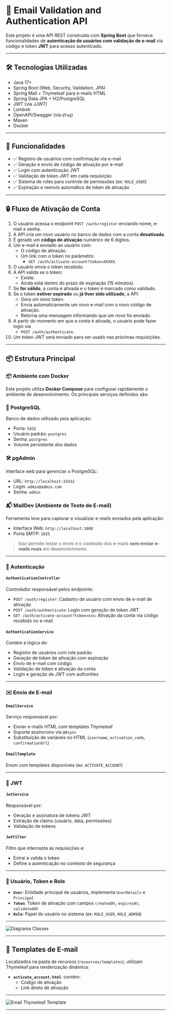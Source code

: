 # 📧 Email Validation and Authentication API

Este projeto é uma API REST construída com **Spring Boot** que fornece funcionalidades de **autenticação de usuários com validação de e-mail** via código e token **JWT** para acesso autenticado.

---

## 🛠️ Tecnologias Utilizadas

- Java 17+
- Spring Boot (Web, Security, Validation, JPA)
- Spring Mail + Thymeleaf para e-mails HTML
- Spring Data JPA + H2/PostgreSQL
- JWT (via JJWT)
- Lombok
- OpenAPI/Swagger (via `@Tag`)
- Maven
- Docker

---

## 🚀 Funcionalidades

- ✅ Registro de usuários com confirmação via e-mail
- ✅ Geração e envio de código de ativação por e-mail
- ✅ Login com autenticação JWT
- ✅ Validação de token JWT em cada requisição
- ✅ Sistema de roles para controle de permissões (ex: `ROLE_USER`)
- ✅ Expiração e reenvio automático de token de ativação

---

## 🔒 Fluxo de Ativação de Conta

1. O usuário acessa o endpoint `POST /auth/register` enviando nome, e-mail e senha.
2. A API cria um novo usuário no banco de dados com a conta **desativada**.
3. É gerado um **código de ativação** numérico de 6 dígitos.
4. Um e-mail é enviado ao usuário com:
    - O código de ativação.
    - Um link com o token no parâmetro: 
      - `GET /auth/activate-account?token=XXXXX`.
5. O usuário envia o token recebido.
6. A API valida se o token:
    - Existe.
    - Ainda está dentro do prazo de expiração (15 minutos).
7. Se **for válido**, a conta é ativada e o token é marcado como validado.
8. Se o token **estiver expirado** ou **já tiver sido utilizado**, a API:
    - Gera um novo token.
    - Envia automaticamente um novo e-mail com o novo código de ativação.
    - Retorna uma mensagem informando que um novo foi enviado.
9. A partir do momento em que a conta é ativada, o usuário pode fazer login via 
    - `POST /auth/authenticate`.
10. Um token JWT será enviado para ser usado nas próximas requisições. 

---

## 📦 Estrutura Principal

### 📦 Ambiente com Docker

Este projeto utiliza **Docker Compose** para configurar rapidamente o ambiente de desenvolvimento. Os principais serviços definidos são:

### 🐘 PostgreSQL

Banco de dados utilizado pela aplicação:

- Porta: `5432`
- Usuário padrão: `postgres`
- Senha: `postgres`
- Volume persistente dos dados

### 🛠️ pgAdmin

Interface web para gerenciar o PostgreSQL:

- URL: `http://localhost:15432`
- Login: `admin@admin.com`
- Senha: `admin`

### 📬 MailDev (Ambiente de Teste de E-mail)

Ferramenta leve para capturar e visualizar e-mails enviados pela aplicação:

- Interface Web: `http://localhost:1080`
- Porta SMTP: `1025`

> Isso permite testar o envio e o conteúdo dos e-mails **sem enviar e-mails reais** em desenvolvimento.

---

### 🔐 Autenticação

#### `AuthenticationController`

Controlador responsável pelos endpoints:

- `POST /auth/register`: Cadastro de usuário com envio de e-mail de ativação
- `POST /auth/authenticate`: Login com geração de token JWT
- `GET /auth/activate-account?token=xxx`: Ativação da conta via código recebido no e-mail

#### `AuthenticationService`

Contém a lógica de:

- Registro de usuários com role padrão
- Geração de token de ativação com expiração
- Envio de e-mail com código
- Validação de token e ativação da conta
- Login e geração de JWT com authorities

---

### ✉️ Envio de E-mail

#### `EmailService`

Serviço responsável por:

- Enviar e-mails HTML com templates Thymeleaf
- Suporte assíncrono via `@Async`
- Substituição de variáveis no HTML (`username`, `activation_code`, `confirmationUrl`)

#### `EmailTemplate`

Enum com templates disponíveis (ex: `ACTIVATE_ACCOUNT`)

---

### 🔐 JWT

#### `JwtService`

Responsável por:

- Geração e assinatura de tokens JWT
- Extração de claims (usuário, data, permissões)
- Validação de tokens

#### `JwtFilter`

Filtro que intercepta as requisições e:

- Extrai e valida o token
- Define a autenticação no contexto de segurança

---

### 👤 Usuário, Token e Role

- **`User`**: Entidade principal de usuários, implementa `UserDetails` e `Principal`
- **`Token`**: Token de ativação com campos `createdAt`, `expiresAt`, `validatedAt`
- **`Role`**: Papel do usuário no sistema (ex: `ROLE_USER`, `ROLE_ADMIN`)

---

![Diagrama Classes](screenshots/email-validation-api.drawio.png)

---

## 📂 Templates de E-mail

Localizados na pasta de recursos (`resources/templates`), utilizam Thymeleaf para renderização dinâmica:

- **`activate_account.html`**: contém:
    - Código de ativação
    - Link direto de ativação

---

![Email Thymeleaf Template](screenshots/email-template.png)

---